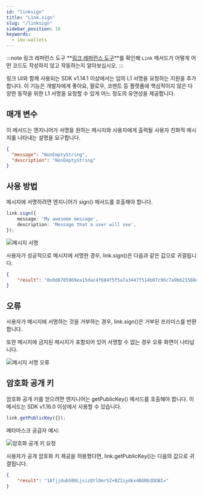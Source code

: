 ```yaml
---
id: "linksign"
title: "Link.sign"
slug: "/linksign"
sidebar_position: 10
keywords:
  - imx-wallets
---
```


:::note 링크 레퍼런스 도구
**[링크 레퍼런스 도구](https://tools.immutable.com/link-reference/)**를 확인해 `Link` 메서드가 어떻게 어떤 코드도 작성하지 않고 작동하는지 알아보십시오.
:::

링크 UI와 함께 사용되는 SDK v1.14.1 이상에서는 임의 L1 서명을 요청하는 지원을 추가합니다. 이 기능은 개발자에게 좋아요, 팔로우, 코멘트 등 플랫폼에 핵심적이지 않은 다양한 동작을 위한 L1 서명을 요청할 수 있게 어느 정도의 유연성을 제공합니다.

## 매개 변수

이 메서드는 엔지니어가 서명을 원하는 메시지와 사용자에게 출력될 사용자 친화적 메시지를 나타내는 설명을 요구합니다.

```json
{
  "message": "NonEmptyString",
  "description": "NonEmptyString"
}
```

## 사용 방법
메시지에 서명하려면 엔지니어가 sign() 메서드를 호출해야 합니다.
```typescript
link.sign({
    message: 'My awesome message',
    description: 'Message that a user will see',
});
```

![메시지 서명](/img/link-sign/sign-msg.png "메시지 서명")

사용자가 성공적으로 메시지에 서명한 경우, link.sign()은 다음과 같은 값으로 귀결됩니다.
```json
{
    "result": "0x0d8705969ea15dac4f684f5f5a7a3447f514b07c96c7a9bb21588ef33821caed63f204c11f0ed69777132c8fa25af62c883627169c7b5b46f23b132db46e7d8d1c"
}
```

## 오류
사용자가 메시지에 서명하는 것을 거부하는 경우, link.sign()은 거부된 프라미스를 반환합니다.

또한 메시지에 금지된 메시지가 포함되어 있어 서명할 수 없는 경우 오류 화면이 나타납니다.

![메시지 서명 오류](/img/link-sign/error.png "메시지 서명 오류")

## 암호화 공개 키

암호화 공개 키를 얻으려면 엔지니어는 getPublicKey() 메서드를 호출해야 합니다. 이 메서드는 SDK v1.16.0 이상에서 사용할 수 있습니다.
```typescript
link.getPublicKey({});
```

메타마스크 공급자 예시:

![암호화 공개 키 요청](/img/link-sign/public-key.png "암호화 공개 키 요청")

사용자가 공개 암호화 키 제공을 허용했다면, link.getPublicKey()는 다음의 값으로 귀결됩니다.
```json
{
    "result": "1Afjjdub580LjsizQtlDmrSZ+BZIiydkx4BGRb2DDBI="
}
```